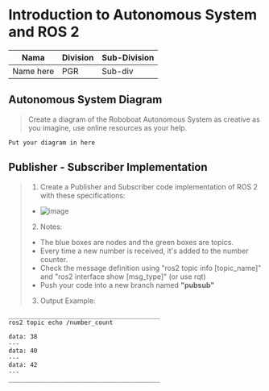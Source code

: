 # Introduction to Autonomous System and ROS 2

| Nama  | Division        | Sub-Division  |
| ----- | ---------- | ---------- |
| Name here   | PGR | Sub-div |

## Autonomous System Diagram
> Create a diagram of the Roboboat Autonomous System as creative as you imagine, use online resources as your help.

`Put your diagram in here`

## Publisher - Subscriber Implementation
> 1. Create a Publisher and Subscriber code implementation of ROS 2 with these specifications:
> - ![image](https://github.com/user-attachments/assets/7ab5de13-509e-4316-bc36-88f7c92f310b)
> 2. Notes:
> - The blue boxes are nodes and the green boxes are topics.
> - Every time a new number is received, it's added to the number counter.
> - Check the message definition using "ros2 topic info [topic_name]" and "ros2 interface show [msg_type]" (or use rqt)
> - Push your code into a new branch named **"pubsub"**
> 3. Output Example:
```
__________________________________________
ros2 topic echo /number_count

data: 38
---
data: 40
---
data: 42
---
__________________________________________
```
